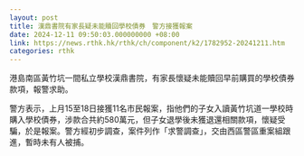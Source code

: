 ```yaml
---
layout: post
title: 漢鼎書院有家長疑未能贖回學校債券　警方接獲報案
date: 2024-12-11 09:50:03.000000000 +08:00
link: https://news.rthk.hk/rthk/ch/component/k2/1782952-20241211.htm
categories: rthk
---
```


港島南區黃竹坑一間私立學校漢鼎書院，有家長懷疑未能贖回早前購買的學校債券款項，報警求助。

警方表示，上月15至18日接獲11名市民報案，指他們的子女入讀黃竹坑道一學校時購入學校債券，涉款合共約580萬元，但子女退學後未獲退還相關款項，懷疑受騙，於是報案。警方經初步調查，案件列作「求警調查」，交由西區警區重案組跟進，暫時未有人被捕。
